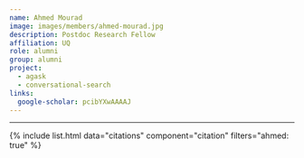 ```yaml
---
name: Ahmed Mourad
image: images/members/ahmed-mourad.jpg
description: Postdoc Research Fellow
affiliation: UQ
role: alumni
group: alumni
project: 
  - agask
  - conversational-search
links:
  google-scholar: pcibYXwAAAAJ
---
```


---

{% include list.html data="citations" component="citation" filters="ahmed: true" %}